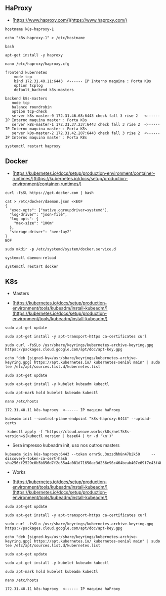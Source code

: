 ## HaProxy

- [https://www.haproxy.com/](https://www.haproxy.com/)

```
hostname k8s-haproxy-1

echo "k8s-haproxy-1" > /etc/hostname

bash
```

```
apt-get install -y haproxy

nano /etc/haproxy/haproxy.cfg
```

```
frontend kubernetes
    mode tcp
    bind 172.31.40.11:6443  <------ IP Interno maquina : Porta K8s
    option tcplog
    default_backend k8s-masters

backend k8s-masters
   mode tcp
   balance roundrobin
   option tcp-check
   server k8s-master-0 172.31.46.68:6443 check fall 3 rise 2   <------ IP Interno maquina master : Porta K8s
   server k8s-master-1 172.31.37.237:6443 check fall 3 rise 2  <------ IP Interno maquina master : Porta K8s
   server k8s-master-2 172.31.42.207:6443 check fall 3 rise 2  <------ IP Interno maquina master : Porta K8s
```

```
systemctl restart haproxy
```

## Docker

- [https://kubernetes.io/docs/setup/production-environment/container-runtimes/](https://kubernetes.io/docs/setup/production-environment/container-runtimes/)

```
curl -fsSL https://get.docker.com | bash
```

```
cat > /etc/docker/daemon.json <<EOF
{
  "exec-opts": ["native.cgroupdriver=systemd"],
  "log-driver": "json-file",
  "log-opts": {
    "max-size": "100m"
  },
  "storage-driver": "overlay2"
}
EOF
```

```
sudo mkdir -p /etc/systemd/system/docker.service.d
```

```
systemctl daemon-reload

systemctl restart docker
```

## K8s

- Masters

- [https://kubernetes.io/docs/setup/production-environment/tools/kubeadm/install-kubeadm/](https://kubernetes.io/docs/setup/production-environment/tools/kubeadm/install-kubeadm/)

```
sudo apt-get update

sudo apt-get install -y apt-transport-https ca-certificates curl
```

```
sudo curl -fsSLo /usr/share/keyrings/kubernetes-archive-keyring.gpg https://packages.cloud.google.com/apt/doc/apt-key.gpg

```

```
echo "deb [signed-by=/usr/share/keyrings/kubernetes-archive-keyring.gpg] https://apt.kubernetes.io/ kubernetes-xenial main" | sudo tee /etc/apt/sources.list.d/kubernetes.list

```

```
sudo apt-get update

sudo apt-get install -y kubelet kubeadm kubectl

sudo apt-mark hold kubelet kubeadm kubectl
```

```
nano /etc/hosts

172.31.40.11 k8s-haproxy  <------ IP maquina haProxy

```

```
kubeadm init --control-plane-endpoint "k8s-haproxy:6443" --upload-certs
```

```
 kubectl apply -f "https://cloud.weave.works/k8s/net?k8s-version=$(kubectl version | base64 | tr -d '\n')"
```

- Sera impresso kubeadm init, uso nos outros masters

```
kubeadm join k8s-haproxy:6443 --token ornr5u.3nzzdhh8n47bik50     --discovery-token-ca-cert-hash sha256:f2529c0b5b856d7f2e35a4a081d71650ac3d236e96c464beab407e69f7e43f40
```

- Works

- [https://kubernetes.io/docs/setup/production-environment/tools/kubeadm/install-kubeadm/](https://kubernetes.io/docs/setup/production-environment/tools/kubeadm/install-kubeadm/)

```
sudo apt-get update

sudo apt-get install -y apt-transport-https ca-certificates curl
```

```
sudo curl -fsSLo /usr/share/keyrings/kubernetes-archive-keyring.gpg https://packages.cloud.google.com/apt/doc/apt-key.gpg

```

```
echo "deb [signed-by=/usr/share/keyrings/kubernetes-archive-keyring.gpg] https://apt.kubernetes.io/ kubernetes-xenial main" | sudo tee /etc/apt/sources.list.d/kubernetes.list

```

```
sudo apt-get update

sudo apt-get install -y kubelet kubeadm kubectl

sudo apt-mark hold kubelet kubeadm kubectl
```

```
nano /etc/hosts

172.31.40.11 k8s-haproxy  <------ IP maquina haProxy

```
